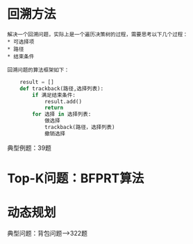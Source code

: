 # 回溯方法

    解决一个回溯问题，实际上是一个遍历决策树的过程，需要思考以下几个过程：
    * 可选择项
    * 路径
    * 结束条件

    回溯问题的算法框架如下：

```python
    result = []
    def trackback(路径,选择列表):
        if 满足结束条件:
            result.add()
            return
        for 选择 in 选择列表:
            做选择
            trackback(路径，选择列表)
            撤销选择
```
典型例题：39题

# Top-K问题：BFPRT算法


# 动态规划  
典型问题：背包问题-->322题